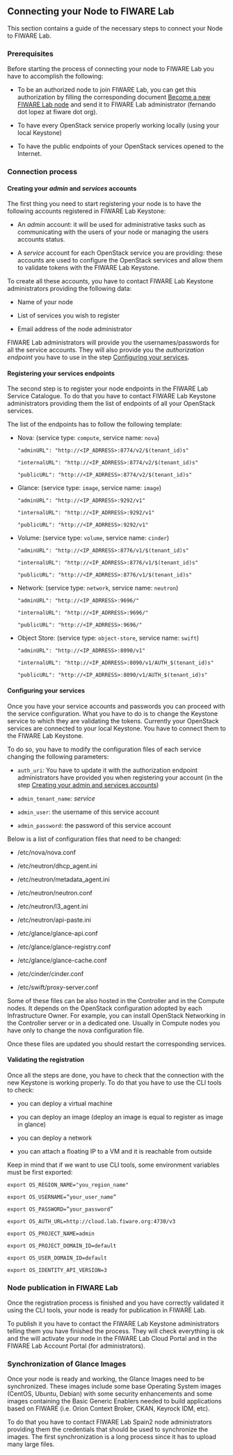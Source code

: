 ## Connecting your Node to FIWARE Lab 

This section contains a guide of the necessary steps to connect your
Node to FIWARE Lab.

### Prerequisites

Before starting the process of connecting your node to FIWARE Lab you
have to accomplish the following:

-   To be an authorized node to join FIWARE Lab, you can get this
    authorization by filling the corresponding document
    [Become a new FIWARE Lab node](../D) and send it to FIWARE Lab administrator
    (fernando dot lopez at fiware dot org).

-   To have every OpenStack service properly working locally (using your
    local Keystone)

-   To have the public endpoints of your OpenStack services opened to
    the Internet.

### Connection process

#### <a name="accounts"></a>Creating your *admin* and *services* accounts

The first thing you need to start registering your node is to have the
following accounts registered in FIWARE Lab Keystone:

-   An *admin* account: it will be used for administrative tasks such
    as communicating with the users of your node or managing the users
    accounts status.

-   A *service* account for each OpenStack service you are providing:
    these accounts are used to configure the OpenStack services and
    allow them to validate tokens with the FIWARE Lab Keystone.

To create all these accounts, you have to contact FIWARE Lab Keystone
administrators providing the following data:

-   Name of your node

-   List of services you wish to register

-   Email address of the node administrator

FIWARE Lab administrators will provide you the usernames/passwords for
all the service accounts. They will also provide you the
*authorization endpoint* you have to use in the step
[Configuring your services](#services).

#### Registering your services endpoints

The second step is to register your node endpoints in the FIWARE Lab
Service Catalogue. To do that you have to contact FIWARE Lab Keystone
administrators providing them the list of endpoints of all your
OpenStack services.

The list of the endpoints has to follow the following template:

-   Nova: (service type: `compute`, service name: `nova`)

    ```
    "adminURL": "http://<IP_ADRRESS>:8774/v2/$(tenant_id)s"

    "internalURL": "http://<IP_ADRRESS>:8774/v2/$(tenant_id)s"

    "publicURL": "http://<IP_ADRRESS>:8774/v2/$(tenant_id)s"
    ```

-   Glance: (service type: `image`, service name: `image`)

    ```
    "adminURL": "http://<IP_ADRRESS>:9292/v1"

    "internalURL": "http://<IP_ADRRESS>:9292/v1"

    "publicURL": "http://<IP_ADRRESS>:9292/v1"
    ```

-   Volume: (service type: `volume`, service name: `cinder`)

    ```
    "adminURL": "http://<IP_ADRRESS>:8776/v1/$(tenant_id)s"

    "internalURL": "http://<IP_ADRRESS>:8776/v1/$(tenant_id)s"

    "publicURL": "http://<IP_ADRRESS>:8776/v1/$(tenant_id)s"
    ```

-   Network: (service type: `network`, service name: `neutron`)

    ```
    "adminURL": "http://<IP_ADRRESS>:9696/"

    "internalURL": "http://<IP_ADRRESS>:9696/"

    "publicURL": "http://<IP_ADRRESS>:9696/"
    ```

-   Object Store: (service type: `object-store`, service name: `swift`)

    ```
    "adminURL": "http://<IP_ADRRESS>:8090/v1"

    "internalURL": "http://<IP_ADRRESS>:8090/v1/AUTH_$(tenant_id)s"

    "publicURL": "http://<IP_ADRRESS>:8090/v1/AUTH_$(tenant_id)s"
    ```

#### <a name="services"></a>Configuring your services

Once you have your service accounts and passwords you can proceed with
the service configuration. What you have to do is to change the Keystone
service to which they are validating the tokens. Currently your
OpenStack services are connected to your local Keystone. You have to
connect them to the FIWARE Lab Keystone.

To do so, you have to modify the configuration files of each service
changing the following parameters:

-   `auth_uri`: You have to update it with the authorization endpoint
    administrators have provided you when registering your account (in
    the step [Creating your admin and services accounts](#accounts))

-   `admin_tenant_name`: *service*

-   `admin_user`: the username of this service account

-   `admin_password`: the password of this service account

Below is a list of configuration files that need to be changed:

-   /etc/nova/nova.conf

-   /etc/neutron/dhcp_agent.ini

-   /etc/neutron/metadata_agent.ini

-   /etc/neutron/neutron.conf

-   /etc/neutron/l3_agent.ini

-   /etc/neutron/api-paste.ini

-   /etc/glance/glance-api.conf

-   /etc/glance/glance-registry.conf

-   /etc/glance/glance-cache.conf

-   /etc/cinder/cinder.conf

-   /etc/swift/proxy-server.conf

Some of these files can be also hosted in the Controller and in the
Compute nodes. It depends on the OpenStack configuration adopted by each
Infrastructure Owner. For example, you can install OpenStack Networking
in the Controller server or in a dedicated one. Usually in Compute nodes
you have only to change the nova configuration file.

Once these files are updated you should restart the corresponding
services.

#### Validating the registration

Once all the steps are done, you have to check that the connection with
the new Keystone is working properly. To do that you have to use the CLI
tools to check:

-   you can deploy a virtual machine

-   you can deploy an image (deploy an image is equal to register as
    image in glance)

-   you can deploy a network

-   you can attach a floating IP to a VM and it is reachable from
    outside

Keep in mind that if we want to use CLI tools, some environment
variables must be first exported:

```
export OS_REGION_NAME="you_region_name"

export OS_USERNAME=”your_user_name”

export OS_PASSWORD=”your_password”

export OS_AUTH_URL=http://cloud.lab.fiware.org:4730/v3

export OS_PROJECT_NAME=admin

export OS_PROJECT_DOMAIN_ID=default

export OS_USER_DOMAIN_ID=default

export OS_IDENTITY_API_VERSION=3
```

### Node publication in FIWARE Lab

Once the registration process is finished and you have correctly
validated it using the CLI tools, your node is ready for publication in
FIWARE Lab.

To publish it you have to contact the FIWARE Lab Keystone administrators
telling them you have finished the process. They will check everything
is ok and the will activate your node in the FIWARE Lab Cloud Portal and
in the FIWARE Lab Account Portal (for administrators).

### Synchronization of Glance Images

Once your node is ready and working, the Glance Images need to be
synchronized. These images include some base Operating System images
(CentOS, Ubuntu, Debian) with some security enhancements and some images
containing the Basic Generic Enablers needed to build applications based
on FIWARE (i.e. Orion Context Broker, CKAN, Keyrock IDM, etc).

To do that you have to contact FIWARE Lab Spain2 node administrators
providing them the credentials that should be used to synchronize the
images. The first synchronization is a long process since it has to
upload many large files.